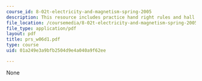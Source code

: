 ```yaml
---
course_id: 8-02t-electricity-and-magnetism-spring-2005
description: This resource includes practice hand right rules and hall effect.
file_location: /coursemedia/8-02t-electricity-and-magnetism-spring-2005/01a249e3a9bfb2504d9e4a040a9f62ee_prs_w06d1.pdf
file_type: application/pdf
layout: pdf
title: prs_w06d1.pdf
type: course
uid: 01a249e3a9bfb2504d9e4a040a9f62ee

---
```

None